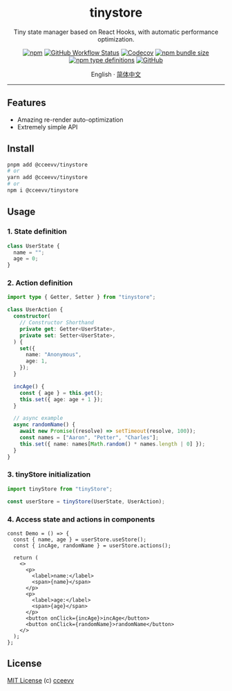 <div align="center">
<h1>tinystore</h1>

Tiny state manager based on React Hooks, with automatic performance
optimization.

[![npm](https://img.shields.io/npm/v/@cceevv/tinystore?style=flat-square)](https://www.npmjs.com/package/@cceevv/tinystore)
[![GitHub Workflow Status](https://img.shields.io/github/actions/workflow/status/cceevv/tinystore/test.yml?branch=master&style=flat-square)](https://github.com/cceevv/tinystore/actions/workflows/test.yml)
[![Codecov](https://img.shields.io/codecov/c/github/cceevv/tinystore?style=flat-square)](https://codecov.io/gh/cceevv/tinystore)
[![npm bundle size](https://img.shields.io/bundlephobia/minzip/tinystore?style=flat-square)](https://bundlephobia.com/result?p=tinystore)
[![npm type definitions](https://img.shields.io/npm/types/typescript?style=flat-square)](https://github.com/cceevv/tinystore/blob/master/src/index.ts)
[![GitHub](https://img.shields.io/github/license/cceevv/tinystore?style=flat-square)](https://github.com/cceevv/tinystore/blob/master/LICENSE)

English · [简体中文](./README.zh-CN.md)

</div>

---

## Features

- Amazing re-render auto-optimization
- Extremely simple API

## Install

```sh
pnpm add @cceevv/tinystore
# or
yarn add @cceevv/tinystore
# or
npm i @cceevv/tinystore
```

## Usage

### 1. State definition

```ts
class UserState {
  name = "";
  age = 0;
}
```

### 2. Action definition

```ts
import type { Getter, Setter } from "tinystore";

class UserAction {
  constructor(
    // Constructor Shorthand
    private get: Getter<UserState>,
    private set: Setter<UserState>,
  ) {
    set({
      name: "Anonymous",
      age: 1,
    });
  }

  incAge() {
    const { age } = this.get();
    this.set({ age: age + 1 });
  }

  // async example
  async randomName() {
    await new Promise((resolve) => setTimeout(resolve, 100));
    const names = ["Aaron", "Petter", "Charles"];
    this.set({ name: names[Math.random() * names.length | 0] });
  }
}
```

### 3. tinyStore initialization

```ts
import tinyStore from "tinyStore";

const userStore = tinyStore(UserState, UserAction);
```

### 4. Access state and actions in components

```tsx
const Demo = () => {
  const { name, age } = userStore.useStore();
  const { incAge, randomName } = userStore.actions();

  return (
    <>
      <p>
        <label>name:</label>
        <span>{name}</span>
      </p>
      <p>
        <label>age:</label>
        <span>{age}</span>
      </p>
      <button onClick={incAge}>incAge</button>
      <button onClick={randomName}>randomName</button>
    </>
  );
};
```

## License

[MIT License](https://github.com/cceevv/tinystore/blob/master/LICENSE) (c)
[cceevv](https://github.com/cceevv)
